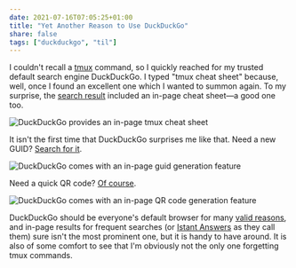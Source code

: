 ```yaml
---
date: 2021-07-16T07:05:25+01:00
title: "Yet Another Reason to Use DuckDuckGo"
share: false
tags: ["duckduckgo", "til"]
---
```

I couldn't recall a [tmux][5] command, so I quickly reached for my trusted default
search engine DuckDuckGo. I typed "tmux cheat sheet" because, well, once
I found an excellent one which I wanted to summon again. To my surprise, the
[search result][1] included an in-page cheat sheet—a good one too.

![DuckDuckGo provides an in-page tmux cheat sheet](/images/duckduckgo-tmux.png)

It isn't the first time that DuckDuckGo surprises me like that. Need a new
GUID? [Search for it][2].

![DuckDuckGo comes with an in-page guid generation feature](/images/duckduckgo-guid.png)

Need a quick QR code? [Of course][3].

![DuckDuckGo comes with an in-page QR code generation feature](/images/duckduckgo-qrcode.png)

DuckDuckGo should be everyone's default browser for many [valid reasons][4], and
in-page results for frequent searches (or [Istant Answers][6] as they call them)
sure isn't the most prominent one, but it is handy to have around. It is also of
some comfort to see that I'm obviously not the only one forgetting tmux
commands.


 [1]: https://duckduckgo.com/?t=ffab&q=tmux+cheat+sheet&atb=v224-1&ia=cheatsheet
 [2]: https://duckduckgo.com/?q=new+guid&t=ffab&atb=v224-1&ia=answer
 [3]: https://duckduckgo.com/?q=qrcode+for+https%3A%2F%2Fnicolaiarocci.com&t=ffab&atb=v224-1&ia=answer
 [4]: https://duckduckgo.com/spread
 [5]: https://github.com/tmux/tmux
 [6]: https://duck.co/ia/dev
 [rss]: https://nicolaiarocci.com/index.xml
 [tw]: http://twitter.com/nicolaiarocci
 [nl]: https://buttondown.email/nicolaiarocci
